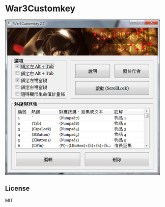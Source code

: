 # War3Customkey

![screenschot](https://raw.githubusercontent.com/changyuheng/war3customkey/master/screenshot.png)

## License

MIT
